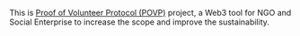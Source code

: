 This is [Proof of Volunteer Protocol (POVP)](https://helpandgrow.notion.site/Proof-of-Volunteer-Protocol-POVP-94cdf9e1e9f94b60b0be8ad80dc29058) project, a Web3 tool for NGO and Social Enterprise to increase the scope and improve the sustainability.
